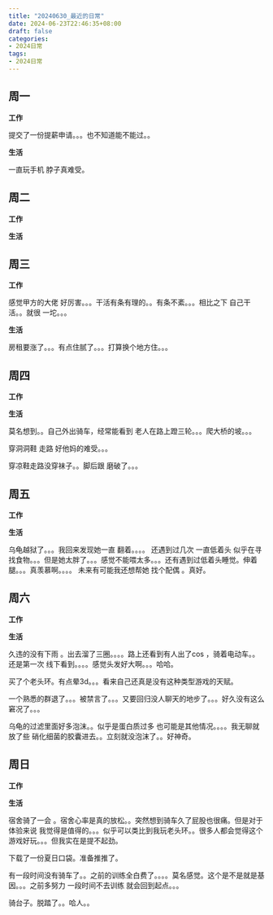 ```yaml
---
title: "20240630_最近的日常"
date: 2024-06-23T22:46:35+08:00
draft: false
categories:
- 2024日常
tags:
- 2024日常
---
```



## 周一

**工作**

提交了一份提薪申请。。。也不知道能不能过。。

**生活**

一直玩手机 脖子真难受。

## 周二

**工作**



**生活**


## 周三


**工作**

感觉甲方的大佬 好厉害。。。干活有条有理的。。有条不紊。。。相比之下 自己干活。。就很 一坨。。。


**生活**

房租要涨了。。。有点住腻了。。。打算换个地方住。。。



## 周四


**工作**



**生活**

莫名想到。。自己外出骑车，经常能看到 老人在路上蹬三轮。。。爬大桥的坡。。。

穿洞洞鞋 走路 好他妈的难受。。。

穿凉鞋走路没穿袜子。。脚后跟 磨破了。。。
## 周五


**工作**



**生活**

乌龟越狱了。。。我回来发现她一直 翻着。。。。 还遇到过几次 一直低着头 似乎在寻找食物。。。但是她太胖了。。。感觉不能喂太多。。。还有遇到过低着头睡觉。伸着腿。。。真羡慕啊。。。。 未来有可能我还想帮她 找个配偶 。真好。

## 周六


**工作**



**生活**

久违的没有下雨 。出去溜了三圈。。。。路上还看到有人出了cos  ，骑着电动车。。还是第一次 线下看到。。。。感觉头发好大啊。。。哈哈。

买了个老头环。有点晕3d。。。看来自己还真是没有这种类型游戏的天赋。

一个熟悉的群退了。。。被禁言了。。。又要回归没人聊天的地步了。。。好久没有这么窘况了。。。

乌龟的过滤里面好多泡沫。。似乎是蛋白质过多 也可能是其他情况。。。。我无聊就放了些 硝化细菌的胶囊进去。。立刻就没泡沫了。。好神奇。
## 周日


**工作**



**生活**

宿舍骑了一会 。宿舍心率是真的放松。。突然想到骑车久了屁股也很痛。但是对于体验来说 我觉得是值得的。。。似乎可以类比到我玩老头环。。很多人都会觉得这个游戏好玩。。。但我实在是提不起劲。

下载了一份夏日口袋。准备推推了。

有一段时间没有骑车了。。之前的训练全白费了。。。。莫名感觉。这个是不是就是基因。。。之前多努力 一段时间不去训练 就会回到起点。。。

骑台子。脱踏了。。哈人。。
